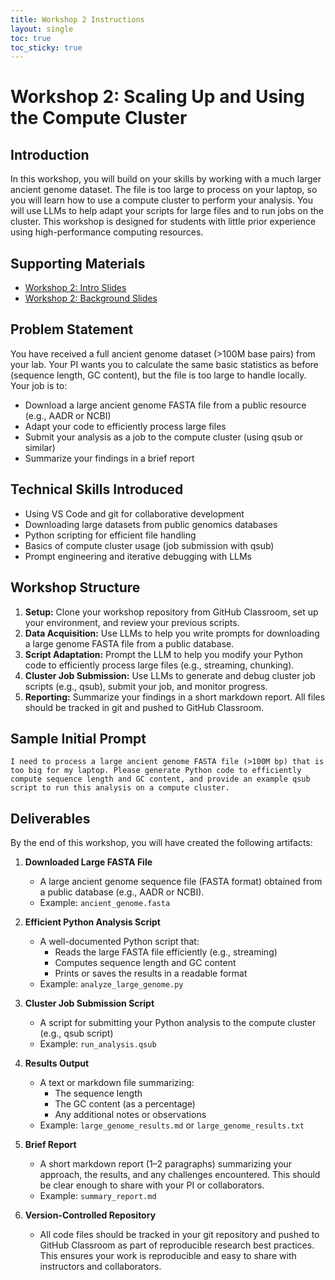 ```yaml
---
title: Workshop 2 Instructions
layout: single
toc: true
toc_sticky: true
---
```


# Workshop 2: Scaling Up and Using the Compute Cluster

## Introduction
In this workshop, you will build on your skills by working with a much larger ancient genome dataset. The file is too large to process on your laptop, so you will learn how to use a compute cluster to perform your analysis. You will use LLMs to help adapt your scripts for large files and to run jobs on the cluster. This workshop is designed for students with little prior experience using high-performance computing resources.

## Supporting Materials
- [Workshop 2: Intro Slides](workshop_2_introduction_slides.html)
- [Workshop 2: Background Slides](workshop_2_background_slides.html)

## Problem Statement
You have received a full ancient genome dataset (>100M base pairs) from your lab. Your PI wants you to calculate the same basic statistics as before (sequence length, GC content), but the file is too large to handle locally. Your job is to:
- Download a large ancient genome FASTA file from a public resource (e.g., AADR or NCBI)
- Adapt your code to efficiently process large files
- Submit your analysis as a job to the compute cluster (using qsub or similar)
- Summarize your findings in a brief report

## Technical Skills Introduced
- Using VS Code and git for collaborative development
- Downloading large datasets from public genomics databases
- Python scripting for efficient file handling
- Basics of compute cluster usage (job submission with qsub)
- Prompt engineering and iterative debugging with LLMs

## Workshop Structure
1. **Setup:** Clone your workshop repository from GitHub Classroom, set up your environment, and review your previous scripts.
2. **Data Acquisition:** Use LLMs to help you write prompts for downloading a large genome FASTA file from a public database.
3. **Script Adaptation:** Prompt the LLM to help you modify your Python code to efficiently process large files (e.g., streaming, chunking).
4. **Cluster Job Submission:** Use LLMs to generate and debug cluster job scripts (e.g., qsub), submit your job, and monitor progress.
5. **Reporting:** Summarize your findings in a short markdown report. All files should be tracked in git and pushed to GitHub Classroom.

## Sample Initial Prompt
```
I need to process a large ancient genome FASTA file (>100M bp) that is too big for my laptop. Please generate Python code to efficiently compute sequence length and GC content, and provide an example qsub script to run this analysis on a compute cluster.
```

## Deliverables
By the end of this workshop, you will have created the following artifacts:

1. **Downloaded Large FASTA File**
   - A large ancient genome sequence file (FASTA format) obtained from a public database (e.g., AADR or NCBI).
   - Example: `ancient_genome.fasta`

2. **Efficient Python Analysis Script**
   - A well-documented Python script that:
     - Reads the large FASTA file efficiently (e.g., streaming)
     - Computes sequence length and GC content
     - Prints or saves the results in a readable format
   - Example: `analyze_large_genome.py`

3. **Cluster Job Submission Script**
   - A script for submitting your Python analysis to the compute cluster (e.g., qsub script)
   - Example: `run_analysis.qsub`

4. **Results Output**
   - A text or markdown file summarizing:
     - The sequence length
     - The GC content (as a percentage)
     - Any additional notes or observations
   - Example: `large_genome_results.md` or `large_genome_results.txt`

5. **Brief Report**
   - A short markdown report (1–2 paragraphs) summarizing your approach, the results, and any challenges encountered. This should be clear enough to share with your PI or collaborators.
   - Example: `summary_report.md`

6. **Version-Controlled Repository**
   - All code files should be tracked in your git repository and pushed to GitHub Classroom as part of reproducible research best practices. This ensures your work is reproducible and easy to share with instructors and collaborators.
